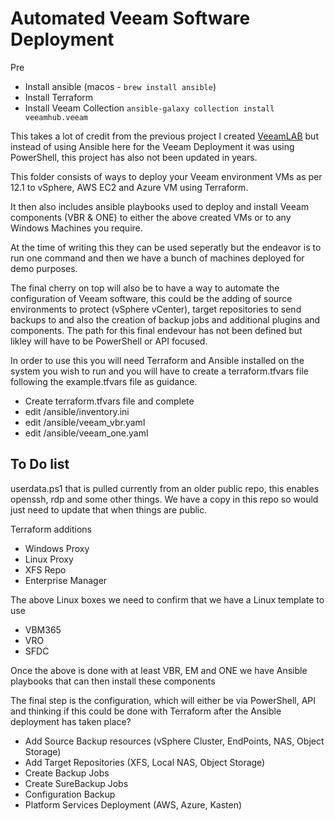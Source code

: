 # Automated Veeam Software Deployment

Pre
- Install ansible (macos - `brew install ansible`)
- Install Terraform 
- Install Veeam Collection `ansible-galaxy collection install veeamhub.veeam`



This takes a lot of credit from the previous project I created [VeeamLAB](https://github.com/MichaelCade/VeeamLAB) but instead of using Ansible here for the Veeam Deployment it was using PowerShell, this project has also not been updated in years. 

This folder consists of ways to deploy your Veeam environment VMs as per 12.1 to vSphere, AWS EC2 and Azure VM using Terraform. 

It then also includes ansible playbooks used to deploy and install Veeam components (VBR & ONE) to either the above created VMs or to any Windows Machines you require. 

At the time of writing this they can be used seperatly but the endeavor is to run one command and then we have a bunch of machines deployed for demo purposes. 

The final cherry on top will also be to have a way to automate the configuration of Veeam software, this could be the adding of source environments to protect (vSphere vCenter), target repositories to send backups to and also the creation of backup jobs and additional plugins and components. The path for this final endevour has not been defined but likley will have to be PowerShell or API focused. 

In order to use this you will need Terraform and Ansible installed on the system you wish to run and you will have to create a terraform.tfvars file following the example.tfvars file as guidance. 

- Create terraform.tfvars file and complete 
- edit /ansible/inventory.ini 
- edit /ansible/veeam_vbr.yaml
- edit /ansible/veeam_one.yaml

## To Do list 

userdata.ps1 that is pulled currently from an older public repo, this enables openssh, rdp and some other things. We have a copy in this repo so would just need to update that when things are public. 

Terraform additions
- Windows Proxy 
- Linux Proxy 
- XFS Repo 
- Enterprise Manager 

The above Linux boxes we need to confirm that we have a Linux template to use 

- VBM365 
- VRO 
- SFDC 

Once the above is done with at least VBR, EM and ONE we have Ansible playbooks that can then install these components 

The final step is the configuration, which will either be via PowerShell, API and thinking if this could be done with Terraform after the Ansible deployment has taken place? 

- Add Source Backup resources (vSphere Cluster, EndPoints, NAS, Object Storage)
- Add Target Repositories (XFS, Local NAS, Object Storage)
- Create Backup Jobs 
- Create SureBackup Jobs 
- Configuration Backup 
- Platform Services Deployment (AWS, Azure, Kasten)